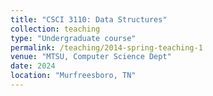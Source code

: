 ```yaml
---
title: "CSCI 3110: Data Structures"
collection: teaching
type: "Undergraduate course"
permalink: /teaching/2014-spring-teaching-1
venue: "MTSU, Computer Science Dept"
date: 2024
location: "Murfreesboro, TN"
---
```


